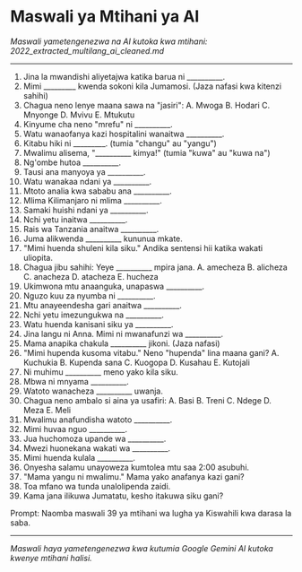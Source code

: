 # Maswali ya Mtihani ya AI
*Maswali yametengenezwa na AI kutoka kwa mtihani: 2022_extracted_multilang_ai_cleaned.md*

---

1.  Jina la mwandishi aliyetajwa katika barua ni __________.
2.  Mimi _________ kwenda sokoni kila Jumamosi. (Jaza nafasi kwa kitenzi sahihi)
3.  Chagua neno lenye maana sawa na "jasiri": A. Mwoga B. Hodari C. Mnyonge D. Mvivu E. Mtukutu
4.  Kinyume cha neno "mrefu" ni __________.
5.  Watu wanaofanya kazi hospitalini wanaitwa __________.
6.  Kitabu hiki ni _________. (tumia "changu" au "yangu")
7.  Mwalimu alisema, "__________ kimya!" (tumia "kuwa" au "kuwa na")
8.  Ng'ombe hutoa __________.
9.  Tausi ana manyoya ya __________.
10. Watu wanakaa ndani ya __________.
11. Mtoto analia kwa sababu ana __________.
12. Mlima Kilimanjaro ni mlima __________.
13. Samaki huishi ndani ya __________.
14. Nchi yetu inaitwa __________.
15. Rais wa Tanzania anaitwa __________.
16. Juma alikwenda __________ kununua mkate.
17.  "Mimi huenda shuleni kila siku." Andika sentensi hii katika wakati uliopita.
18.  Chagua jibu sahihi: Yeye __________ mpira jana. A. amecheza B. alicheza C. anacheza D. atacheza E. hucheza
19.  Ukimwona mtu anaanguka, unapaswa __________.
20.  Nguzo kuu za nyumba ni __________.
21.  Mtu anayeendesha gari anaitwa __________.
22.  Nchi yetu imezungukwa na __________.
23.  Watu huenda kanisani siku ya __________.
24.  Jina langu ni Anna. Mimi ni mwanafunzi wa __________.
25.  Mama anapika chakula __________ jikoni. (Jaza nafasi)
26.  "Mimi hupenda kusoma vitabu." Neno "hupenda" lina maana gani? A. Kuchukia B. Kupenda sana C. Kuogopa D. Kusahau E. Kutojali
27.  Ni muhimu __________ meno yako kila siku.
28.  Mbwa ni mnyama __________.
29.  Watoto wanacheza __________ uwanja.
30.  Chagua neno ambalo si aina ya usafiri: A. Basi B. Treni C. Ndege D. Meza E. Meli
31.  Mwalimu anafundisha watoto __________.
32.  Mimi huvaa nguo __________.
33.  Jua huchomoza upande wa __________.
34.  Mwezi huonekana wakati wa __________.
35.  Mimi huenda kulala __________.
36.  Onyesha salamu unayoweza kumtolea mtu saa 2:00 asubuhi.
37.  "Mama yangu ni mwalimu." Mama yako anafanya kazi gani?
38.  Toa mfano wa tunda unalolipenda zaidi.
39.  Kama jana ilikuwa Jumatatu, kesho itakuwa siku gani?

Prompt: Naomba maswali 39 ya mtihani wa lugha ya Kiswahili kwa darasa la saba.

---
*Maswali haya yametengenezwa kwa kutumia Google Gemini AI kutoka kwenye mtihani halisi.*
